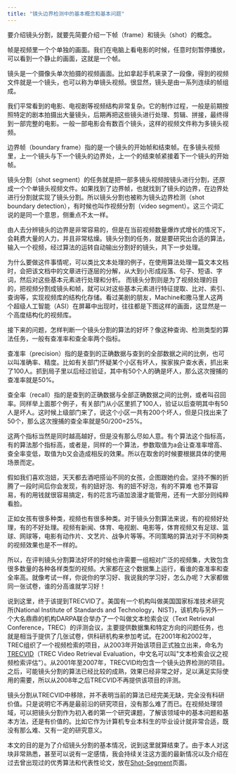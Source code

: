 ```yaml
---
title: "镜头边界检测中的基本概念和基本问题"
---
```

要介绍镜头分割，就要先简要介绍一下帧（frame）和镜头（shot）的概念。

帧是视频里一个个单独的画面。我们在电脑上看电影的时候，任意时刻暂停播放，可以看到一个静止的画面，这就是一个帧。

镜头是一个摄像头单次拍摄的视频画面。比如拿起手机来录了一段像，得到的视频文件就是一个镜头，也可以称为单镜头视频。很显然，镜头是由一系列连续的帧组成。

我们平常看到的电影、电视剧等视频结构非常复杂。它的制作过程，一般是前期按照特定的剧本拍摄出大量镜头，后期再把这些镜头进行处理、剪辑、拼接，最终得到一部完整的电影。一般一部电影会有数百个镜头，这样的视频文件称为多镜头视频。

边界帧（boundary frame）指的是一个镜头的开始帧和结束帧。在多镜头视频里，上一个镜头与下一个镜头的边界处，上一个的结束帧紧接着下一个镜头的开始帧。

镜头分割（shot segment）的任务就是把一部多镜头视频按镜头进行分割，还原成一个个单镜头视频文件。如果找到了边界帧，也就找到了镜头的边界，在边界处进行分割就实现了镜头分割。所以镜头分割也被称为镜头边界检测（shot boundary detection），有时候也叫作视频分割（video segment）。这三个词汇说的是同一个意思，侧重点不太一样。

由人去分辨镜头的边界是非常容易的，但是在当前视频数量爆炸式增长的情况下，会耗费大量的人力，并且非常枯燥。镜头分割的任务，就是要研究出合适的算法，输入一个视频，经过算法的运转自动输出分割好的镜头，共下一步处理。

为什么要做这件事情呢，可以类比文本处理的例子，在使用算法处理一篇文本文档时，会把该文档中的文章进行逐层的分解，从大到小形成段落、句子、短语、字词，然后对这些基本元素进行处理和分析。
而镜头分割则是为了视频处理的目的，把视频分割成镜头和帧，就可以对这些基本元素进行特征提取、比对、索引、查询等，实现视频库的结构化存储。看过美剧<People of Interest>的朋友，Machine和撒马里人这两个超级人工智能（ASI）在屏幕中出现时，往往都是下图这样的画面，这显然是一个高度结构化的视频库。

接下来的问题，怎样判断一个镜头分割的算法的好坏？像这种查询、检测类型的算法任务，一般有查准率和查全率两个指标。

查准率（precision）指的是查到的正确数据与查到的全部数据之间的比例，也可以叫准确率、精度。比如有关部门怀疑某个小区有坏人，挨家挨户查水表，抓出来了100人。抓到局子里以后经过验证，其中有50个人的确是坏人，那么这次搜捕的查准率就是50%。

查全率（recall）指的是查到的正确数据与全部正确数据之间的比例，或者叫召回率。同样举上面那个例子，有关部门从小区里抓了100人，验证以后查明其中有50人是坏人。这时候上级部门来了，说这个小区一共有200个坏人，但是只找出来了50个，那么这次搜捕的查全率就是50/200=25%。

这两个指标当然是同时越高越好，但是没有那么尽如人意。有个算法这个指标高，有的算法那个指标高，或者是，同样的一个算法，参数取值为a会让查准率增高、查全率变低，取值为b又会造成相反的效果。所以在取舍的时候要根据具体的使用场景而定。

假如我们喜欢泡妞，天天都去酒吧搭讪不同的女孩，企图跟她约会。坚持不懈的折腾了一段时间后你会发现，有的妞好泡、有的妞不好泡，有的不算难
也不算容易，有的用钱就很容易搞定，有的花言巧语加浪漫才能管用，还有一大部分则纯粹看脸。

正如女孩有很多种类，视频也有很多种类。对于镜头分割算法来说，有的视频好处理，有的不好处理。视频有新闻、体育、电视剧、电影等，体育视频又有足球、篮球、网球等，电影有动作片、文艺片、战争片等等。不同策略的算法对于不同种类的视频效果也是不一样的。

所以，在评判镜头分割算法好坏的时候也许需要一组相对广泛的视频集，大致包含很多数量的各种各样类型的视频。大家都在这个数据集上运行，看谁的查准率和查全率高。就像考试一样，你说你的学习好、我说我的学习好，怎么办呢？大家都做同一张试卷，谁的分高谁就学习好！

说到这里，终于该提到TRECVID了。美国有一个机构叫做美国国家标准技术研究所(National Institute of Standards and Technology，NIST)，该机构与另外一个大名鼎鼎的机构DARPA联合举办了一个叫做文本检索会议（Text Retrieval Conference，TREC）的评测会议，主要提供数据集和特定方向的问题任务，也就是相当于提供了几张试卷，供科研机构来参加考试。在2001年和2002年，TREC组织了一个视频检索的项目，从2003年开始该项目正式独立出来，命名为[TRECVID](http://www-nlpir.nist.gov/projects/trecvid/)（TREC Video Retrieval Evaluation，中文名可以叫"文本检索会议之视频检索评估"）。从2001年至2007年，TRECVID均包含一个镜头边界检测的项目。之后，可能镜头分割的算法已经比较的成熟，效果已经非常之好，足以满足实际使用的需要，所以从2008年之后TRECVID不再提供该项目的评测。

镜头分割从TRECVID中移除，并不表明当前的算法已经完美无缺，完全没有科研价值。只是说明它不再是最前沿的研究项目，没有那么难了而已。在视频处理领域，可以把镜头分割作为初入者的第一个研究课题，了解该领域中的基本问题和基本方法，还是有价值的。比如它作为计算机专业本科生的毕业设计就非常合适，既没有那么难、又有一定的研究意义。

本文的目的是为了介绍镜头分割的基本情况，说到这里就算结束了。由于本人对这块非常熟悉，甚至可以说有一定感情，我会持续关注这方面的最新情况以及介绍在过去曾出现过的优秀算法和代表性论文，放在[Shot-Segment](../../shot.html)页面。
